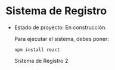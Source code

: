 <h1> Sistema de Registro </h1> 

- Estado de proyecto: En construcción.

  Para ejecutar el sistema, debes poner:

  ```npm install react```

  Sistema de Registro 2
